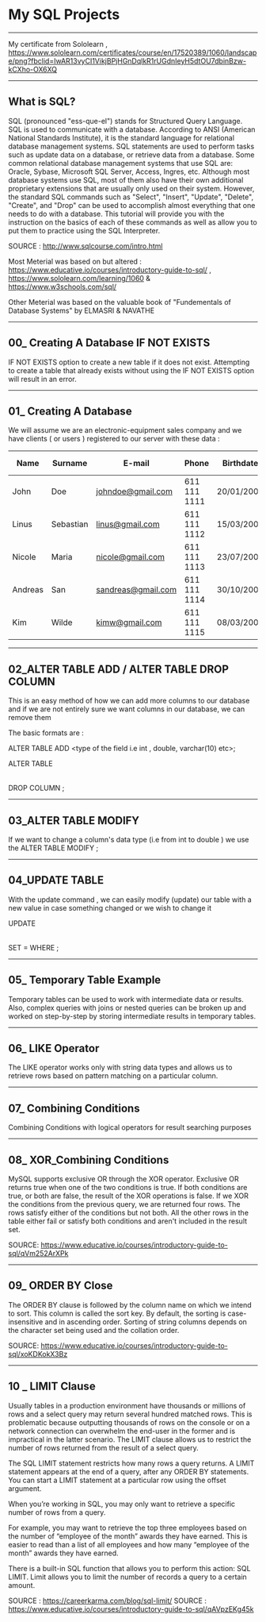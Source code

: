 # My SQL Projects
--------------------------------------------------------------------------------
My certificate from Sololearn , https://www.sololearn.com/certificates/course/en/17520389/1060/landscape/png?fbclid=IwAR13vyCI1VikjBPjHGnDqlkR1rUGdnIeyH5dtOU7dbinBzw-kCXho-OX6XQ

--------------------------------------------------------------------------------
What is SQL?
--------------------------------------------------------------------------------
SQL (pronounced "ess-que-el") stands for Structured Query Language. SQL is used to communicate with a database. According to ANSI (American National Standards Institute), it is the standard language for relational database management systems. SQL statements are used to perform tasks such as update data on a database, or retrieve data from a database. Some common relational database management systems that use SQL are: Oracle, Sybase, Microsoft SQL Server, Access, Ingres, etc. Although most database systems use SQL, most of them also have their own additional proprietary extensions that are usually only used on their system. However, the standard SQL commands such as "Select", "Insert", "Update", "Delete", "Create", and "Drop" can be used to accomplish almost everything that one needs to do with a database. This tutorial will provide you with the instruction on the basics of each of these commands as well as allow you to put them to practice using the SQL Interpreter.


SOURCE : http://www.sqlcourse.com/intro.html


Most Meterial was based on but altered : https://www.educative.io/courses/introductory-guide-to-sql/ , https://www.sololearn.com/learning/1060  & https://www.w3schools.com/sql/

Other Meterial was based on the valuable book of "Fundementals of Database Systems" by ELMASRI & NAVATHE


---------------------------------------------------------------------------------------------------------------------------------------------------------------------------------
00_ Creating A Database IF NOT EXISTS
---------------------------------------------------------------------------------------------------------------------------------------------------------------------------------
IF NOT EXISTS option to create a new table if it does not exist. Attempting to create a table that already exists without using the IF NOT EXISTS option will result in an error.


---------------------------------------------------------------------------------------------------------------------------------------------------------------------------------
01_ Creating A Database
---------------------------------------------------------------------------------------------------------------------------------------------------------------------------------

We will assume we are an electronic-equipment sales company and we have clients ( or users ) registered to our server with these data :


| Name | Surname | E-mail | Phone | Birthdate | ID Number | Money Spent |
| --------------- | ---------------- | --------------- | --------------- | --------------- |  --------------- |  --------------- |
| John |  Doe |  johndoe@gmail.com | 611 111 1111 | 20/01/2000 | JO1111111 | 50$ |
| Linus| Sebastian |  linus@gmail.com | 611 111 1112 | 15/03/2001 | LO1222222| 100$ |
| Nicole |  Maria |  nicole@gmail.com | 611 111 1113 | 23/07/2002 | NI1233333 | 75$ |
| Andreas |  San | sandreas@gmail.com | 611 111 1114 | 30/10/2000 | SA1233333 | 93$ |
| Kim |  Wilde | kimw@gmail.com | 611 111 1115 | 08/03/2005 | KW1233335 | 250$ |


---------------------------------------------------------------------------------------------------------------------------------------------------------------------------------
02_ALTER TABLE ADD / ALTER TABLE DROP COLUMN
---------------------------------------------------------------------------------------------------------------------------------------------------------------------------------

This is an easy method of how we can add more columns to our database and if we are not entirely sure we want columns in our database, we can remove them

The basic formats are : 


ALTER TABLE <table name> ADD <column name> <type of the field i.e int , double, varchar(10) etc>;


ALTER TABLE <table name> DROP COLUMN <column name>;




---------------------------------------------------------------------------------------------------------------------------------------------------------------------------------
03_ALTER TABLE MODIFY
---------------------------------------------------------------------------------------------------------------------------------------------------------------------------------
  
  
 If we want to change a column's data type (i.e from int to double ) we use the ALTER TABLE <name of the table> MODIFY <column name > <NEW DATATYPE>;
  
---------------------------------------------------------------------------------------------------------------------------------------------------------------------------------
04_UPDATE TABLE
---------------------------------------------------------------------------------------------------------------------------------------------------------------------------------
With the update command , we can easily modify (update) our table with a new value in case something changed or we wish to change it
  
  
  
  
UPDATE <table name>
SET <field name> = <NEW value>
WHERE <condition equals to>;
  
  
---------------------------------------------------------------------------------------------------------------------------------------------------------------------------------
05_ Temporary Table Example 
---------------------------------------------------------------------------------------------------------------------------------------------------------------------------------

 Temporary tables can be used to work with intermediate data or results. Also, complex queries with joins or nested queries can be broken up and worked on step-by-step by storing intermediate results in temporary tables.

  
  
  
  
  
  
---------------------------------------------------------------------------------------------------------------------------------------------------------------------------------
06_ LIKE Operator 
---------------------------------------------------------------------------------------------------------------------------------------------------------------------------------  
  
  The LIKE operator works only with string data types and allows us to retrieve rows based on pattern matching on a particular column.
  
---------------------------------------------------------------------------------------------------------------------------------------------------------------------------------
07_ Combining Conditions 
---------------------------------------------------------------------------------------------------------------------------------------------------------------------------------
  
  
  Combining Conditions with logical operators for result searching purposes

  
---------------------------------------------------------------------------------------------------------------------------------------------------------------------------------
08_ XOR_Combining Conditions 
---------------------------------------------------------------------------------------------------------------------------------------------------------------------------------
  
  MySQL supports exclusive OR through the XOR operator. 
Exclusive OR returns true when one of the two conditions is true. 
If both conditions are true, or both are false, the result of the XOR operations is false. 
If we XOR the conditions from the previous query, we are returned four rows. 
The rows satisfy either of the conditions but not both. 
All the other rows in the table either fail or satisfy both conditions and aren't included in the result set.


SOURCE: https://www.educative.io/courses/introductory-guide-to-sql/qVm252ArXPk
  
  
---------------------------------------------------------------------------------------------------------------------------------------------------------------------------------
09_ ORDER BY Close
---------------------------------------------------------------------------------------------------------------------------------------------------------------------------------

  The ORDER BY clause is followed by the column name on which we intend to sort. This column is called the sort key. By default, the sorting is case-insensitive and in ascending order. Sorting of string columns depends on the character set being used and the collation order.
  
  SOURCE: https://www.educative.io/courses/introductory-guide-to-sql/xoKDKokX3Bz
  
  
---------------------------------------------------------------------------------------------------------------------------------------------------------------------------------
10 _ LIMIT Clause
---------------------------------------------------------------------------------------------------------------------------------------------------------------------------------
  
  Usually tables in a production environment have thousands or millions of rows and a select query may return several hundred matched rows. This is problematic because outputting thousands of rows on the console or on a network connection can overwhelm the end-user in the former and is impractical in the latter scenario. The LIMIT clause allows us to restrict the number of rows returned from the result of a select query.
  
  The SQL LIMIT statement restricts how many rows a query returns. A LIMIT statement appears at the end of a query, after any ORDER BY statements. You can start a LIMIT statement at a particular row using the offset argument.

When you’re working in SQL, you may only want to retrieve a specific number of rows from a query.

For example, you may want to retrieve the top three employees based on the number of “employee of the month” awards they have earned. This is easier to read than a list of all employees and how many “employee of the month” awards they have earned.

There is a built-in SQL function that allows you to perform this action: SQL LIMIT. Limit allows you to limit the number of records a query to a certain amount.
  
  SOURCE : https://careerkarma.com/blog/sql-limit/
  SOURCE : https://www.educative.io/courses/introductory-guide-to-sql/qAVpzEKg45k
